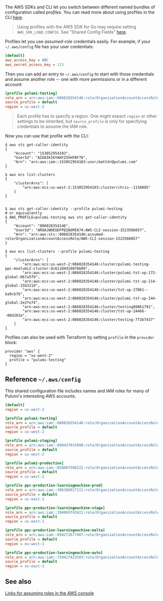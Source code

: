 The AWS SDKs and CLI let you switch between different named bundles of configuration called _profiles_. You can read more about using profiles in the CLI [here](https://docs.aws.amazon.com/cli/latest/userguide/cli-multiple-profiles.html).

> Using profiles with the AWS SDK for Go may require setting `AWS_SDK_LOAD_CONFIG`. See "Shared Config Fields" [here](https://docs.aws.amazon.com/sdk-for-go/api/aws/session/#pkg-index).

Profiles let you use _assumed-role_ credentials easily. For example, if your `~/.aws/config` file has your user credentials:

```ini
[default]
aws_access_key = ABC
aws_secret_access_key = 123
```

Then you can add an entry to `~/.aws/config` to start with those credentials and assume another role -- one with more permissions or in a different account:

```ini
[profile pulumi-testing]
role_arn = arn:aws:iam::086028354146:role/OrganizationAccountAccessRole
source_profile = default
region = us-west-2
```

> Each profile has to specify a region. One might expect `region` or other settings to be inherited, but `source_profile` is only for specifying credentials to assume the IAM role.

Now you can use that profile with the CLI:

```
$ aws sts get-caller-identity
{
    "Account": "153052954103", 
    "UserId": "AIDAIKI6YAHYZ5XHFBF76", 
    "Arn": "arn:aws:iam::153052954103:user/mattdr@pulumi.com"
}

$ aws ecs list-clusters
{
    "clusterArns": [
        "arn:aws:ecs:us-west-2:153052954103:cluster/chris--1158885"
    ]
}


$ aws sts get-caller-identity --profile pulumi-testing
# or equivalently
$ AWS_PROFILE=pulumi-testing aws sts get-caller-identity
{
    "Account": "086028354146", 
    "UserId": "AROAJWOEUDFPDZA6MI674:AWS-CLI-session-1523566057", 
    "Arn": "arn:aws:sts::086028354146:assumed-role/OrganizationAccountAccessRole/AWS-CLI-session-1523566057"
}

$ aws ecs list-clusters --profile pulumi-testing
{
    "clusterArns": [
        "arn:aws:ecs:us-west-2:086028354146:cluster/pulumi-testing-ppc-moolumi2-cluster-dc61184d18876689", 
        "arn:aws:ecs:us-west-2:086028354146:cluster/pulumi-tst-up-172-global-067a5f9", 
        "arn:aws:ecs:us-west-2:086028354146:cluster/pulumi-tst-up-214-global-15b321d", 
        "arn:aws:ecs:us-west-2:086028354146:cluster/tst-up-27861--ba9cb76", 
        "arn:aws:ecs:us-west-2:086028354146:cluster/pulumi-tst-up-244-global-2e2fe74", 
        "arn:aws:ecs:us-west-2:086028354146:cluster/testing09861791", 
        "arn:aws:ecs:us-west-2:086028354146:cluster/tst-up-24466--08d203a", 
        "arn:aws:ecs:us-west-2:086028354146:cluster/testing-7f3b7437"
    ]
}
```

Profiles can also be used with Terraform by setting `profile` in the `provider` block:

```hcl
provider "aws" {
  region = "us-west-2"
  profile = "pulumi-testing"
}
```

## Reference `~/.aws/config`

This shared configuration file includes names and IAM roles for many of Pulumi's interesting AWS accounts.

```ini
[default]
region = us-west-2

[profile pulumi-testing]
role_arn = arn:aws:iam::086028354146:role/OrganizationAccountAccessRole
source_profile = default
region = us-west-2

[profile pulumi-staging]
role_arn = arn:aws:iam::098437015098:role/OrganizationAccountAccessRole
source_profile = default
region = us-west-2

[profile pulumi-production]
role_arn = arn:aws:iam::058607598222:role/OrganizationAccountAccessRole
source_profile = default
region = us-west-2

[profile ppc-production-learningmachine-prod]
role_arn = arn:aws:iam::396386917111:role/OrganizationAccountAccessRole
source_profile = default
region = us-east-1

[profile ppc-production-learningmachine-stage]
role_arn = arn:aws:iam::394069743421:role/OrganizationAccountAccessRole
source_profile = default
region = us-east-1

[profile ppc-production-learningmachine-malta]
role_arn = arn:aws:iam::894273677487:role/OrganizationAccountAccessRole
source_profile = default
region = eu-west-1

[profile ppc-production-learningmachine-auto]
role_arn = arn:aws:iam::750427423503:role/OrganizationAccountAccessRole
source_profile = default
region = us-east-1
```

## See also
[Links for assuming roles in the AWS console](Pulumi-AWS-accounts)